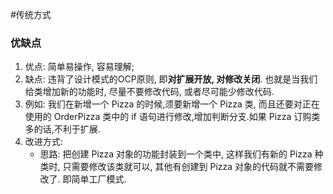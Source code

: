 #传统方式

### 优缺点

1. 优点: 简单易操作, 容易理解;
2. 缺点: 违背了设计模式的OCP原则, 即**对扩展开放, 对修改关闭**. 也就是当我们给类增加新的功能时, 尽量不要修改代码, 或者尽可能少修改代码.
3. 例如: 我们在新增一个 Pizza 的时候,须要新增一个 Pizza 类, 而且还要对正在使用的 OrderPizza 类中的 if 语句进行修改,增加判断分支.如果 Pizza 订购类多的话,不利于扩展.
4. 改进方式:
   * 思路: 把创建 Pizza 对象的功能封装到一个类中, 这样我们有新的 Pizza 种类时, 只需要修改该类就可以, 其他有创建到 Pizza 对象的代码就不需要修改了. 即简单工厂模式.